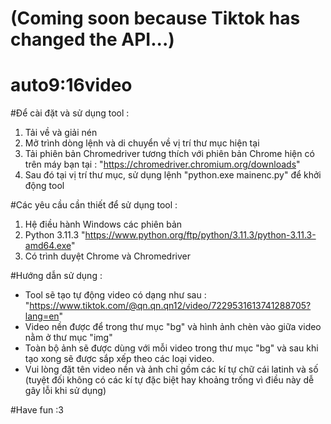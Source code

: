 # (Coming soon because Tiktok has changed the API...)

# auto9:16video

#Để cài đặt và sử dụng tool : 
  1. Tải về và giải nén
  2. Mở trình dòng lệnh và di chuyển về vị trí thư mục hiện tại
  3. Tải phiên bản Chromedriver tương thích với phiên bản Chrome hiện có trên máy bạn tại : "https://chromedriver.chromium.org/downloads"
  4. Sau đó tại vị trí thư mục, sử dụng lệnh "python.exe mainenc.py" để khởi động tool
 
#Các yêu cầu cần thiết để sử dụng tool : 
  1. Hệ điều hành Windows các phiên bản
  2. Python 3.11.3
        "https://www.python.org/ftp/python/3.11.3/python-3.11.3-amd64.exe"
  3. Có trình duyệt Chrome và Chromedriver

#Hướng dẫn sử dụng : 
  - Tool sẽ tạo tự động video có dạng như sau : "https://www.tiktok.com/@qn.qn.qn12/video/7229531613741288705?lang=en"
  - Video nền được để trong thư mục "bg" và hình ảnh chèn vào giữa video nằm ở thư mục "img"
  - Toàn bộ ảnh sẽ được dùng với mỗi video trong thư mục "bg" và sau khi tạo xong sẽ được sắp xếp theo các loại video.
  - Vui lòng đặt tên video nền và ảnh chỉ gồm các kí tự chữ cái latinh và số (tuyệt đối không có các kí tự đặc biệt hay khoảng trống vì điều này dễ gây lỗi khi sử dụng)
  
 #Have fun :3 

